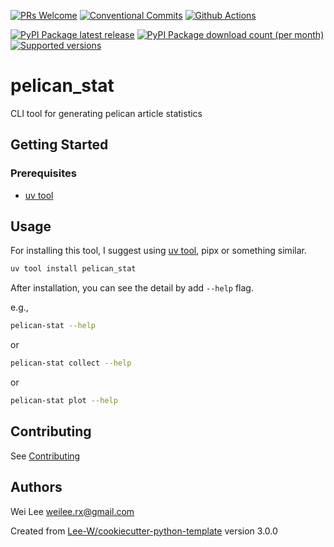 [![PRs Welcome](https://img.shields.io/badge/PRs-welcome-brightgreen.svg?style=flat-square)](http://makeapullrequest.com)
[![Conventional Commits](https://img.shields.io/badge/Conventional%20Commits-1.0.0-yellow.svg?style=flat-square)](https://conventionalcommits.org)
[![Github Actions](https://github.com/Lee-W/pelican_stat/actions/workflows/python-check.yaml/badge.svg)](https://github.com/Lee-W/pelican_stat/actions/workflows/python-check.yaml)

[![PyPI Package latest release](https://img.shields.io/pypi/v/pelican_stat.svg?style=flat-square)](https://pypi.org/project/pelican_stat/)
[![PyPI Package download count (per month)](https://img.shields.io/pypi/dm/pelican_stat?style=flat-square)](https://pypi.org/project/pelican_stat/)
[![Supported versions](https://img.shields.io/pypi/pyversions/pelican_stat.svg?style=flat-square)](https://pypi.org/project/pelican_stat/)

# pelican_stat

CLI tool for generating pelican article statistics

## Getting Started

### Prerequisites

* [uv tool]

[uv tool]: https://docs.astral.sh/uv/concepts/tools/

## Usage

For installing this tool, I suggest using [uv tool], pipx or something similar.

```sh
uv tool install pelican_stat
```

After installation, you can see the detail by add `--help` flag.

e.g.,

```sh
pelican-stat --help
```

or

```sh
pelican-stat collect --help
```

or

```sh
pelican-stat plot --help
```

## Contributing

See [Contributing](contributing.md)

## Authors

Wei Lee <weilee.rx@gmail.com>

Created from [Lee-W/cookiecutter-python-template] version 3.0.0

[Lee-W/cookiecutter-python-template]: https://github.com/Lee-W/cookiecutter-python-template/tree/3.0.0
